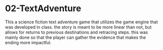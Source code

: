 # 02-TextAdventure
This a science fiction text adventure game that utilizes the game engine that was developed in class. the story is meant to be more linear than not, but allows for returns to previous destinations and retracing steps. this was mainly done so that the player can gather the evidence that makes the ending more impactful.
